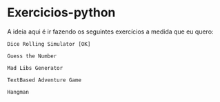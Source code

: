 # Exercicios-python

A ideia aqui é ir fazendo os seguintes exercícios a medida que eu quero:

	Dice Rolling Simulator [OK]

	Guess the Number

	Mad Libs Generator

	TextBased Adventure Game

	Hangman
